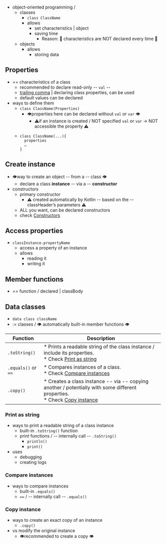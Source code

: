 [//]: # (title: Classes)

* object-oriented programming /
  * classes
    * `class ClassName`
    * allows
      * set characteristics | object
      * saving time
        * Reason: 🧠 characteristics are NOT declared every time 🧠	
  * objects
    * allows
      * storing data

## Properties

* == characteristics of a class
  * recommended to declare read-only -- `val` --
  * [trailing comma](coding-conventions.md#trailing-commas) | declaring class properties, can be used
  * default values can be declared
* ways to define them
  * `class ClassName(Properties)`
    * 👁️properties here can be declared without `val` or `var` 👁️
      * ⚠️if an instance is created / NOT specified `val` or `var` -> NOT accessible the property ⚠️  
  * 
    ```
    class ClassName(...){
      properties
      …
    }
    ```

## Create instance

* 👁️way to create an object -- from a -- class 👁️
  * declare a class **instance** -- via a -- **constructor**  
* constructors
  * primary constructor
    * ⚠️ created automatically by Kotlin -- based on the -- classHeader’s parameters ⚠️
  * ALL you want, can be declared constructors
  * check [Constructors](classes.md#constructors)

## Access properties

* `classInstance.propertyName`
  * access a property of an instance
  * allows
    * reading it
    * writing it

## Member functions

* == function / declared | classBody

## Data classes

* `data class className`
* := classes / 👁️ automatically built-in member functions 👁

| **Function**        | **Description**                                                                                                |
|---------------------|----------------------------------------------------------------------------------------------------------------|
| `.toString()`       | * Prints a readable string of the class instance / include its properties.<br/> * Check [Print as string](#print-as-string)                                             |
| `.equals()` or `==` | * Compares instances of a class. <br/> * Check [Compare instances](#compare-instances) |
| `.copy()`           | * Creates a class instance -- via -- copying another / potentially with some different properties. <br/> * Check [Copy instance](#copy-instance) |

### Print as string

* ways to print a readable string of a class instance
  * built-in `.toString()` function
  * print functions / -- internally call -- `.toString()` 
    * `println()`
    * `print()` 
* uses
  * debugging
  * creating logs

### Compare instances

* ways to compare instances
  * built-in `.equals()`
  * `==` / -- internally call -- `.equals()`

### Copy instance

* ways to create an exact copy of an instance
  * `.copy()`
* vs modify the original instance
  * 👁️recommended to create a copy 👁️
